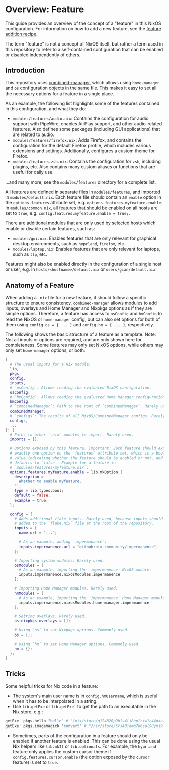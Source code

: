 # Overview: Feature

This guide provides an overview of the concept of a "feature" in this NixOS configuration. For information on how to add a new feature, see the [feature addition recipe](./feature_add_recipe.md).

The term "feature" is not a concept of NixOS itself, but rather a term used in this repository to refer to a self-contained configuration that can be enabled or disabled independently of others.

## Introduction

This repository uses [combined-manager](https://github.com/FlafyDev/combined-manager), which allows using `home-manager` and `os` configuration objects in the same file. This makes it easy to set all the necessary options for a feature in a single place.

As an example, the following list highlights some of the features contained in this configuration, and what they do:

- `modules/features/audio.nix`: Contains the configuration for audio support with PipeWire, enables AirPlay support, and other audio-related features. Also defines some packages (including GUI applications) that are related to audio.
- `modules/features/firefox.nix`: Adds Firefox, and contains the configuration for the default Firefox profile, which includes various extensions and settings. Additionally, configures a custom theme for Firefox.
- `modules/features.zsh.nix`: Contains the configuration for `zsh`, including plugins, etc. Also contains many custom aliases or functions that are useful for daily use.

...and many more, see the `modules/features` directory for a complete list.

All features are defined in separate files in `modules/features`, and imported in `modules/default.nix`. Each feature file should contain an `enable` option in the `options.features` attribute set, e.g. `options.features.myfeature.enable`. In `modules/common.nix`, all features that should be enabled on all hosts are set to `true`, e.g. `config.features.myfeature.enable = true;`.

There are additional modules that are only used by selected hosts which enable or disable certain features, such as:

- `modules/gui.nix`: Enables features that are only relevant for graphical desktop environments, such as `hyprland`, `firefox`, etc.
- `modules/laptop.nix`: Enables features that are only relevant for laptops, such as `tlp`, etc.

Features might also be enabled directly in the configuration of a single host or user, e.g. in `hosts/<hostname>/default.nix` or `users/gian/default.nix`.

## Anatomy of a Feature

When adding a `.nix` file for a new feature, it should follow a specific structure to ensure consistency. `combined-manager` allows modules to add inputs, overlays and Home Manager and Nixpkgs options as if they are simple options. Therefore, a feature has access to `osConfig` and `hmConfig` to read the NixOS or `home-manager` config, but can also set options for both of them using `config.os = { ... }` and `config.hm = { ... }`, respectively.

The following shows the basic structure of a feature as a template. Note: Not all inputs or options are required, and are only shown here for completeness. Some features may only set NixOS options, while others may only set `home-manager` options, or both.

```nix
{
  # The usual inputs for a Nix module:
  lib,
  pkgs,
  config,
  inputs,
  # `osConfig`: Allows reading the evaluated NixOS configuration.
  osConfig,
  # `hmConfig`: Allows reading the evaluated Home Manager configuration.
  hmConfig,
  # `combinedManager`: Path to the root of `combinedManager`. Rarely used.
  combinedManager,
  # `configs`: The results of all NixOS/CombinedManager configs. Rarely used.
  configs,
  ...
}: {
  # Paths to other `.nix` modules to import. Rarely used.
  imports = [];

  # Options exposed by this feature. Important: Each feature should expose
  # exactly one option on the `features` attribute set, which is a boolean
  # value indicating whether the feature should be enabled or not, and
  # defaults to `false`. Example for a feature in
  # `modules/features/myfeature.nix`:
  options.features.myfeature.enable = lib.mkOption {
    description = ''
      Whether to enable myfeature.
    '';
    type = lib.types.bool;
    default = false;
    example = true;
  };

  config = {
    # Adds additional flake inputs. Rarely used, because inputs should be
    # added to the `flake.nix` file at the root of the repository.
    inputs = {
      name.url = "...";

      # As an example, adding `impermanance`:
      inputs.impermanence.url = "github:nix-community/impermanence";
    };

    # Importing system modules. Rarely used.
    osModules = [
      # As an example, importing the `impermanence` NixOS module:
      inputs.impermanence.nixosModules.impermanence
    ];

    # Importing Home Manager modules. Rarely used.
    hmModules = [
      # As an example, importing the `impermanence` Home Manager module:
      inputs.impermanence.nixosModules.home-manager.impermanence
    ];

    # Setting overlays. Rarely used.
    os.nixpkgs.overlays = [];

    # Using `os` to set Nixpkgs options. Commonly used.
    os = {};

    # Using `hm` to set Home Manager options. Commonly used.
    hm = {};
  };
}
```

## Tricks

Some helpful tricks for Nix code in a feature:

- The system's main user name is in `config.hmUsername`, which is useful when it has to be interpolated in a string.
- Use `lib.getExe` or `lib.getExe'` to get the path to an executable in the Nix store, e.g.:

```nix
getExe' pkgs.hello "hello" # "/nix/store/g124820p9hlv4lj8qplzxw1c44dxaw1k-hello-2.12/bin/hello"
getExe' pkgs.imagemagick "convert" # "/nix/store/5rs48jamq7k6sal98ymj9l4k2bnwq515-imagemagick-7.1.1-15/bin/convert"
```

- Sometimes, parts of the configuration in a feature should only be enabled if another feature is enabled. This can be done using the usual Nix helpers like `lib.mkIf` or `lib.optionals`. For example, the `hyprland` feature only applies the custom cursor theme if `config.features.cursor.enable` (the option exposed by the `cursor` feature) is set to `true`.
